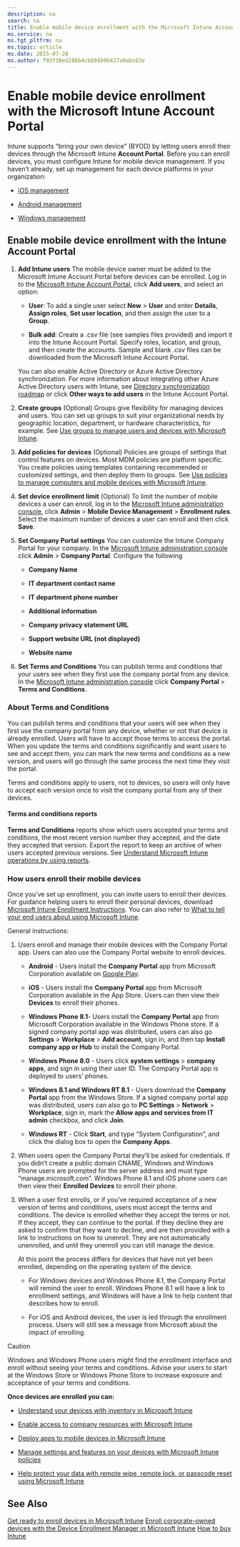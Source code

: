 ```yaml
---
description: na
search: na
title: Enable mobile device enrollment with the Microsoft Intune Account Portal
ms.service: na
ms.tgt_pltfrm: na
ms.topic: article
ms.date: 2015-07-28
ms.author: f93f38ed286b4cbb94b9b427a0abc63e
---
```

# Enable mobile device enrollment with the Microsoft Intune Account Portal
Intune supports “bring your own device” (BYOD) by letting users enroll their devices through the Microsoft Intune **Account Portal**. Before you can enroll devices, you must configure Intune for mobile device management. If you haven’t already, set up management for each device platforms in your organization:

- [iOS management](http://technet.microsoft.com/library/dn408185.aspx)

- [Android management](http://technet.microsoft.com/library/dn764960.aspx)

- [Windows management](http://technet.microsoft.com/library/dn764959.aspx)

## Enable mobile device enrollment with the Intune Account Portal

1. **Add Intune users**
   The mobile device owner must be added to the Microsoft Intune Account Portal before devices can be enrolled. Log in to the [Microsoft Intune Account Portal](http://account.manage.microsoft.com), click **Add users**, and select an option:

   - **User**: To add a single user select **New** &gt; **User** and enter **Details**, **Assign roles**, **Set user location**, and then assign the user to a **Group**.

   - **Bulk add**: Create a .csv file (see samples files provided) and import it into the Intune Account Portal. Specify roles, location, and group, and then create the accounts. Sample and blank .csv files can be downloaded from the Microsoft Intune Account Portal.

   You can also enable Active Directory or Azure Active Directory synchronization. For more information about integrating other Azure Active Directory users with Intune, see [Directory synchronization roadmap](http://go.microsoft.com/fwlink/?LinkId=511540) or click **Other ways to add users** in the Intune Account Portal.

2. **Create groups**  (Optional)
   Groups give flexibility for managing devices and users. You can set up groups to suit your organizational needs by geographic location, department, or hardware characteristics, for example.   See [Use groups to manage users and devices with Microsoft Intune](../Topic/Use_groups_to_manage_users_and_devices_with_Microsoft_Intune.md).

3. **Add policies for devices** (Optional)
   Policies are groups of settings that control features on devices. Most MDM policies are platform specific. You create policies using templates  containing recommended or customized settings, and then deploy them to groups. See [Use policies to manage computers and mobile devices with Microsoft Intune](../Topic/Use_policies_to_manage_computers_and_mobile_devices_with_Microsoft_Intune.md).

4. **Set device enrollment limit** (Optional) 
   To limit the number of mobile devices a user can enroll, log in to the [Microsoft Intune administration console](http://manage.microsoft.com), click **Admin** &gt; **Mobile Device Management** &gt; **Enrollment rules**. Select the maximum number of devices a user can enroll and then click **Save**.

5. **Set Company Portal settings** 
    You can customize the Intune Company Portal for your company. In the [Microsoft Intune administration console](http://manage.microsoft.com) click **Admin** &gt; **Company Portal**. Configure the following

   - **Company Name**

   - **IT department contact name**

   - **IT department phone number**

   - **Additional information**

   - **Company privacy statement URL**

   - **Support website URL (not displayed)**

   - **Website name**

6. **Set Terms and Conditions**
   You can publish terms and conditions that your users see when they first use the company portal from any device. In the [Microsoft Intune administration console](http://manage.microsoft.com) click **Company Portal** &gt; **Terms and Conditions**.

### <a name="BKMK_TermsAndConditions"></a>About Terms and Conditions
You can publish terms and conditions that your users will see when they first use the company portal from any device, whether or not that device is already enrolled. Users will have to accept those terms to access the portal. When you update the terms and conditions significantly and want users to see and accept them, you can mark the new terms and conditions as a new version, and users will go through the same process the next time they visit the portal.

Terms and conditions apply to users, not to devices, so users will only have to accept each version once to visit the company portal from any of their devices.

#### Terms and conditions reports
**Terms and Conditions** reports show which users accepted your terms and conditions, the most recent version number they accepted, and the date they accepted that version. Export the report to keep an archive of when users accepted previous versions. See [Understand Microsoft Intune operations by using reports](../Topic/Understand_Microsoft_Intune_operations_by_using_reports.md).

### How users enroll their mobile devices
Once you’ve set up enrollment, you can invite users to enroll their devices. For guidance helping users to enroll their personal devices, download [Microsoft Intune Enrollment Instructions](http://go.microsoft.com/fwlink/?LinkID=534864).  You can also refer to [What to tell your end users about using Microsoft Intune](../Topic/What_to_tell_your_end_users_about_using_Microsoft_Intune.md).

General instructions:

1. Users enroll and manage their mobile devices with the Company Portal app. Users can also use the Company Portal website to enroll devices.

   - **Android** - Users install the **Company Portal** app from Microsoft Corporation available on [Google Play](http://go.microsoft.com/fwlink/p/?LinkId=386612).

   - **iOS** - Users install the **Company Portal** app from Microsoft Corporation available in the App Store. Users can then view their **Devices** to enroll their phones.

   - **Windows Phone 8.1**- Users install the **Company Portal** app from Microsoft Corporation available in the Windows Phone store. If a signed company portal app was distributed, users can also go **Settings** &gt; **Workplace** &gt; **Add account**, sign in, and then tap **Install company app or Hub** to install the Company Portal.

   - **Windows Phone 8.0**  - Users click **system settings** &gt; **company apps**, and sign in using their user ID. The Company Portal app is deployed to users’ phones.

   - **Windows 8.1 and Windows RT 8.1** - Users download the **Company Portal** app from the Windows Store. If a signed company portal app was distributed, users can also go to **PC Settings** &gt; **Network** &gt; **Workplace**, sign in, mark the **Allow apps and services from IT admin** checkbox, and click **Join**.

   - **Windows RT** - Click **Start**, and type “System Configuration”, and click the dialog box to open the **Company Apps**.

2. When users open the Company Portal they’ll be asked for credentials. If you didn’t create a public domain CNAME, Windows and Windows Phone users are prompted for the server address and must type “manage.microsoft.com”. Windows Phone 8.1 and iOS phone users can then view their **Enrolled Devices** to enroll their phone.

3. When a user first enrolls, or if you’ve required acceptance of a new version of terms and conditions, users must accept the terms and conditions. The device is enrolled whether they accept the terms or not. If they accept, they can continue to the portal. If they decline they are asked to confirm that they want to decline, and are then provided with a link to instructions on how to unenroll. They are not automatically unenrolled, and until they unenroll you can still manage the device.

   At this point the process differs for devices that have not yet been enrolled, depending on the operating system of the device.

   - For Windows devices and Windows Phone 8.1, the Company Portal will remind the user to enroll. Windows Phone 8.1 will have a link to enrollment settings, and Windows will have a link to help content that describes how to enroll.

   - For iOS and Android devices, the user is led through the enrollment process. Users will still see a message from Microsoft about the impact of enrolling.

> [!CAUTION]
> Windows and Windows Phone users might find the enrollment interface and enroll without seeing your terms and conditions. Advise your users to start at the Windows Store or Windows Phone Store to increase exposure and acceptance of your terms and conditions.

**Once devices are enrolled you can:**

- [Understand your devices with inventory in Microsoft Intune](../Topic/Understand_your_devices_with_inventory_in_Microsoft_Intune.md)

- [Enable access to company resources with Microsoft Intune](http://msdn.microsoft.com/en-us/library/5b090c5a-6f12-4e60-ace0-c9929afaa9a3)

- [Deploy apps to mobile devices in Microsoft Intune](../Topic/Deploy_apps_to_mobile_devices_in_Microsoft_Intune.md)

- [Manage settings and features on your devices with Microsoft Intune policies](../Topic/Manage_settings_and_features_on_your_devices_with_Microsoft_Intune_policies.md)

- [Help protect your data with remote wipe, remote lock, or passcode reset using Microsoft Intune](../Topic/Help_protect_your_data_with_remote_wipe,_remote_lock,_or_passcode_reset_using_Microsoft_Intune.md)

## See Also
[Get ready to enroll devices in Microsoft Intune](../Topic/Get_ready_to_enroll_devices_in_Microsoft_Intune.md)
[Enroll corporate-owned devices with the Device Enrollment Manager in Microsoft Intune](../Topic/Enroll_corporate-owned_devices_with_the_Device_Enrollment_Manager_in_Microsoft_Intune.md)
[How to buy Intune](http://technet.microsoft.com/library/dn646949.aspx)

